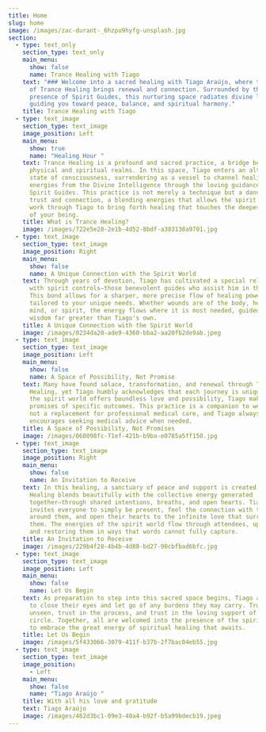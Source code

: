 ```yaml
---
title: Home
slug: home
image: /images/zac-durant-_6hzpu9hyfg-unsplash.jpg
section:
  - type: text_only
    section_type: text_only
    main_menu:
      show: false
      name: Trance Healing with Tiago
    text: "### Welcome into a sacred healing with Tiago Araújo, where the gentle art
      of Trance Healing brings renewal and connection. Surrounded by the loving
      presence of Spirit Guides, this nurturing space radiates divine light,
      guiding you toward peace, balance, and spiritual harmony."
    title: Trance Healing with Tiago
  - type: text_image
    section_type: text_image
    image_position: Left
    main_menu:
      show: true
      name: "Healing Hour "
    text: Trance Healing is a profound and sacred practice, a bridge between the
      physical and spiritual realms. In this space, Tiago enters an altered
      state of consciousness, surrendering as a vessel to channel healing
      energies from the Divine Intelligence through the loving guidance of
      Spirit Guides. This practice is not merely a technique but a dance of
      trust and connection, a blending energies that allows the spirit world to
      work through Tiago to bring forth healing that touches the deepest parts
      of your being.
    title: What is Trance Healing?
    image: /images/722e5e28-2e1b-4d52-8bdf-a383138a9701.jpg
  - type: text_image
    section_type: text_image
    image_position: Right
    main_menu:
      show: false
      name: A Unique Connection with the Spirit World
    text: Through years of devotion, Tiago has cultivated a special relationship
      with spirit controls—those benevolent guides who assist him in this work.
      This bond allows for a sharper, more precise flow of healing power,
      tailored to your unique needs. Whether wounds are of the body, heart,
      mind, or spirit, the energy flows where it is most needed, guided by a
      wisdom far greater than Tiago's own.
    title: A Unique Connection with the Spirit World
    image: /images/0234da20-ade9-4360-bba2-aa20fb2de9ab.jpeg
  - type: text_image
    section_type: text_image
    image_position: Left
    main_menu:
      show: false
      name: A Space of Possibility, Not Promise
    text: Many have found solace, transformation, and renewal through Trance
      Healing, yet Tiago humbly acknowledges that each journey is unique. While
      the spirit world offers boundless love and possibility, Tiago makes no
      promises of specific outcomes. This practice is a companion to well-being,
      not a replacement for professional medical care, and Tiago always
      encourages seeking medical advice when needed.
    title: A Space of Possibility, Not Promises
    image: /images/068098fc-71ef-421b-b9ba-e0785a5ff150.jpg
  - type: text_image
    section_type: text_image
    image_position: Right
    main_menu:
      show: false
      name: An Invitation to Receive
    text: In this healing, a sanctuary of peace and support is created. Trance
      Healing blends beautifully with the collective energy generated
      together—through shared intentions, breaths, and open hearts. Tiago
      invites everyone to simply be present, feel the connection with those
      around them, and open their hearts to the infinite love that surrounds
      them. The energies of the spirit world flow through attendees, uplifting
      and restoring them in ways that words cannot fully capture.
    title: An Invitation to Receive
    image: /images/229b4f28-4b4b-4d88-bd27-90cbfbad6bfc.jpg
  - type: text_image
    section_type: text_image
    image_position: Left
    main_menu:
      show: false
      name: Let Us Begin
    text: As preparation to step into this sacred space begins, Tiago asks everyone
      to close their eyes and let go of any burdens they may carry. Trust in the
      unseen, trust in the process, and trust in the loving support of the
      circle. Together, all are welcomed into the presence of the spirit world
      to embrace the great energy of spiritual healing that awaits.
    title: Let Us Begin
    image: /images/5f433066-3079-411f-b37b-2f7bac04eb55.jpg
  - type: text_image
    section_type: text_image
    image_position:
      - Left
    main_menu:
      show: false
      name: "Tiago Araújo "
    title: With all his love and gratitude
    text: Tiago Araújo
    image: /images/462d3bc1-09e3-40a4-b92f-b5a99bdecb19.jpeg
---
```

